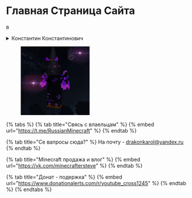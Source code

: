 # Главная Страница  Сайта

в

<details>

<summary>                                                   Константин Константинович</summary>



</details>

<figure><img src=".gitbook/assets/4JIqIsGbsvA.jpg" alt="" width="188"><figcaption></figcaption></figure>

{% tabs %}
{% tab title="Свясь с влаельцам" %}
{% embed url="https://t.me/RussianMinecraft" %}
{% endtab %}

{% tab title="Се вапросы сюда?" %}
На почту - drakonkarol@yandex.ru
{% endtab %}

{% tab title="Minecraft продажа и влог" %}
{% embed url="https://vk.com/minecraftersteve" %}
{% endtab %}

{% tab title="Донат - подержка" %}
{% embed url="https://www.donationalerts.com/r/youtube_cross1245" %}
{% endtab %}
{% endtabs %}
